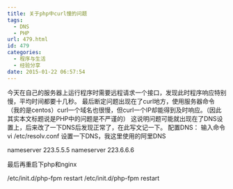 ```yaml
---
title: 关于php中curl慢的问题
tags:
  - DNS
  - PHP
url: 479.html
id: 479
categories:
  - 程序与生活
  - 经验分享
date: 2015-01-22 06:57:54
---
```


今天在自己的服务器上运行程序时需要远程请求一个接口，发现此时程序响应特别慢，平均时间都要十几秒。 最后断定问题出现在了curl地方，使用服务器命令（我的是centos）curl一个域名也很慢，但curl一个IP却能得到及时响应。（因此其实本文标题说是PHP中的问题是不严谨的） 这说明问题可能就出现在了DNS设置上，后来改了一下DNS后发现正常了，在此写文记一下。 配置DNS： 输入命令vi /etc/resolv.conf 设置一下DNS，我这里使用的阿里DNS

nameserver 223.5.5.5
nameserver 223.6.6.6

最后再重启下php和nginx

/etc/init.d/php-fpm restart
/etc/init.d/php-fpm restart